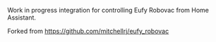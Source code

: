 Work in progress integration for controlling Eufy Robovac from Home Assistant.

Forked from <https://github.com/mitchellrj/eufy_robovac>